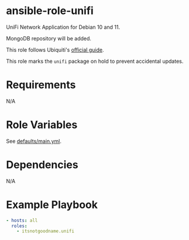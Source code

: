 # ansible-role-unifi

UniFi Network Application for Debian 10 and 11.

MongoDB repository will be added.

This role follows Ubiquiti's [official guide](https://help.ui.com/hc/en-us/articles/220066768-UniFi-Network-How-to-Install-and-Update-via-APT-on-Debian-or-Ubuntu).

This role marks the `unifi` package on hold to prevent accidental updates.

# Requirements

N/A

# Role Variables

See [defaults/main.yml](defaults/main.yml).

# Dependencies

N/A

# Example Playbook

```yaml
- hosts: all
  roles:
    - itsnotgoodname.unifi
```
